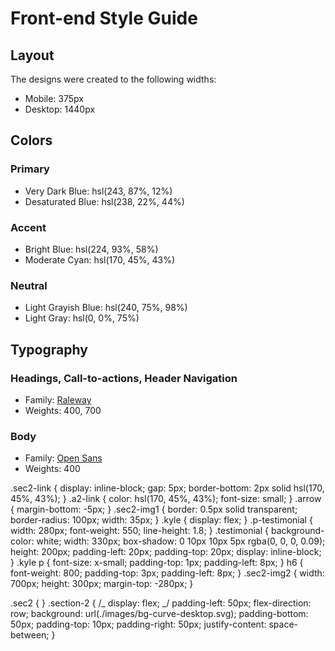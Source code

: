 # Front-end Style Guide

## Layout

The designs were created to the following widths:

- Mobile: 375px
- Desktop: 1440px

## Colors

### Primary

- Very Dark Blue: hsl(243, 87%, 12%)
- Desaturated Blue: hsl(238, 22%, 44%)

### Accent

- Bright Blue: hsl(224, 93%, 58%)
- Moderate Cyan: hsl(170, 45%, 43%)

### Neutral

- Light Grayish Blue: hsl(240, 75%, 98%)
- Light Gray: hsl(0, 0%, 75%)

## Typography

### Headings, Call-to-actions, Header Navigation

- Family: [Raleway](https://fonts.google.com/specimen/Raleway)
- Weights: 400, 700

### Body

- Family: [Open Sans](https://fonts.google.com/specimen/Open+Sans)
- Weights: 400

.sec2-link {
display: inline-block;
gap: 5px;
border-bottom: 2px solid hsl(170, 45%, 43%);
}
.a2-link {
color: hsl(170, 45%, 43%);
font-size: small;
}
.arrow {
margin-bottom: -5px;
}
.sec2-img1 {
border: 0.5px solid transparent;
border-radius: 100px;
width: 35px;
}
.kyle {
display: flex;
}
.p-testimonial {
width: 280px;
font-weight: 550;
line-height: 1.8;
}
.testimonial {
background-color: white;
width: 330px;
box-shadow: 0 10px 10px 5px rgba(0, 0, 0, 0.09);
height: 200px;
padding-left: 20px;
padding-top: 20px;
display: inline-block;
}
.kyle p {
font-size: x-small;
padding-top: 1px;
padding-left: 8px;
}
h6 {
font-weight: 800;
padding-top: 3px;
padding-left: 8px;
}
.sec2-img2 {
width: 700px;
height: 300px;
margin-top: -280px;
}

.sec2 {
}
.section-2 {
/_ display: flex; _/
padding-left: 50px;
flex-direction: row;
background: url(./images/bg-curve-desktop.svg);
padding-bottom: 50px;
padding-top: 10px;
padding-right: 50px;
justify-content: space-between;
}
